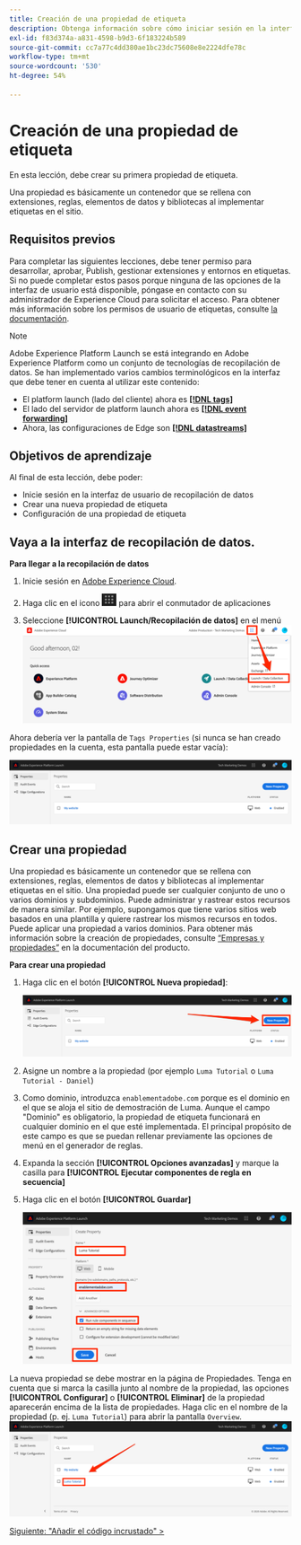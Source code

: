 ```yaml
---
title: Creación de una propiedad de etiqueta
description: Obtenga información sobre cómo iniciar sesión en la interfaz de recopilación de datos y crear una propiedad de etiquetas. Esta lección forma parte del tutorial Implementación del Experience Cloud en sitios web.
exl-id: f83d374a-a831-4598-b9d3-6f183224b589
source-git-commit: cc7a77c4dd380ae1bc23dc75608e8e2224dfe78c
workflow-type: tm+mt
source-wordcount: '530'
ht-degree: 54%

---
```


# Creación de una propiedad de etiqueta

En esta lección, debe crear su primera propiedad de etiqueta.

Una propiedad es básicamente un contenedor que se rellena con extensiones, reglas, elementos de datos y bibliotecas al implementar etiquetas en el sitio.

## Requisitos previos

Para completar las siguientes lecciones, debe tener permiso para desarrollar, aprobar, Publish, gestionar extensiones y entornos en etiquetas. Si no puede completar estos pasos porque ninguna de las opciones de la interfaz de usuario está disponible, póngase en contacto con su administrador de Experience Cloud para solicitar el acceso. Para obtener más información sobre los permisos de usuario de etiquetas, consulte [la documentación](https://experienceleague.adobe.com/docs/experience-platform/tags/admin/user-permissions.html).

>[!NOTE]
>
>Adobe Experience Platform Launch se está integrando en Adobe Experience Platform como un conjunto de tecnologías de recopilación de datos. Se han implementado varios cambios terminológicos en la interfaz que debe tener en cuenta al utilizar este contenido:
>
> * El platform launch (lado del cliente) ahora es **[[!DNL tags]](https://experienceleague.adobe.com/docs/experience-platform/tags/home.html?lang=es)**
> * El lado del servidor de platform launch ahora es **[[!DNL event forwarding]](https://experienceleague.adobe.com/docs/experience-platform/tags/event-forwarding/overview.html)**
> * Ahora, las configuraciones de Edge son **[[!DNL datastreams]](https://experienceleague.adobe.com/docs/experience-platform/edge/fundamentals/datastreams.html?lang=es)**

## Objetivos de aprendizaje

Al final de esta lección, debe poder:

* Inicie sesión en la interfaz de usuario de recopilación de datos
* Crear una nueva propiedad de etiqueta
* Configuración de una propiedad de etiqueta

## Vaya a la interfaz de recopilación de datos.

**Para llegar a la recopilación de datos**

1. Inicie sesión en [Adobe Experience Cloud](https://experiencecloud.adobe.com).

1. Haga clic en el icono ![Icono del conmutador de soluciones](images/launch-solutionSwitcher.png) para abrir el conmutador de aplicaciones

1. Seleccione **[!UICONTROL Launch/Recopilación de datos]** en el menú ![Abra el conmutador de soluciones con el icono y haga clic en Launch/Recopilación de datos](images/launch-solutionSwitcherActivation.png)

Ahora debería ver la pantalla de `Tags Properties` (si nunca se han creado propiedades en la cuenta, esta pantalla puede estar vacía):

![Pantalla Propiedades](images/launch-propertiesScreen.png)

## Crear una propiedad

Una propiedad es básicamente un contenedor que se rellena con extensiones, reglas, elementos de datos y bibliotecas al implementar etiquetas en el sitio. Una propiedad puede ser cualquier conjunto de uno o varios dominios y subdominios. Puede administrar y rastrear estos recursos de manera similar. Por ejemplo, supongamos que tiene varios sitios web basados en una plantilla y quiere rastrear los mismos recursos en todos. Puede aplicar una propiedad a varios dominios. Para obtener más información sobre la creación de propiedades, consulte [“Empresas y propiedades”](https://experienceleague.adobe.com/docs/experience-platform/tags/admin/companies-and-properties.html) en la documentación del producto.

**Para crear una propiedad**

1. Haga clic en el botón **[!UICONTROL Nueva propiedad]**:

   ![Haga clic en Nueva propiedad](images/launch-addNewProperty.png)

1. Asigne un nombre a la propiedad (por ejemplo `Luma Tutorial` o `Luma Tutorial - Daniel`)
1. Como dominio, introduzca `enablementadobe.com` porque es el dominio en el que se aloja el sitio de demostración de Luma. Aunque el campo &quot;Dominio&quot; es obligatorio, la propiedad de etiqueta funcionará en cualquier dominio en el que esté implementada. El principal propósito de este campo es que se puedan rellenar previamente las opciones de menú en el generador de reglas.
1. Expanda la sección **[!UICONTROL Opciones avanzadas]** y marque la casilla para **[!UICONTROL Ejecutar componentes de regla en secuencia]**
1. Haga clic en el botón **[!UICONTROL Guardar]**

   ![Creación de una nueva propiedad](images/launch-newProperty.png)

La nueva propiedad se debe mostrar en la página de Propiedades. Tenga en cuenta que si marca la casilla junto al nombre de la propiedad, las opciones **[!UICONTROL Configurar]** o **[!UICONTROL Eliminar]** de la propiedad aparecerán encima de la lista de propiedades. Haga clic en el nombre de la propiedad (p. ej. `Luma Tutorial`) para abrir la pantalla `Overview`.
![Haga clic en el nombre de la propiedad para abrirla.](images/launch-openProperty.png)

[Siguiente: &quot;Añadir el código incrustado&quot; >](add-embed-code.md)
